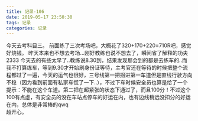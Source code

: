 ```yaml
---
title: 记录-106
date: 2019-05-17 23:50:30
tags: 记录
categories: 记录
---
```

今天去考科目三。
前面练了三次考场吧，大概花了320+170+220=710R吧，感觉好烧钱。
昨天本来也不想去考场...刚好教练也说不想去了，瞬间省了解释的功夫2333
今天去的有些太早了..教练说8.30到，结果发现那会到的都是去练车的..而我不打算练车，等到9.30才开始刷身份证等待，主考官还在等待的时候把整个流程都过了一遍，今天的运气也很好，三号线第一把拐进第一车道但是直线行驶方向不稳（因为看到前面有私家车慌了一下..），不过下车时候安全员也算是给了一个提示：不能在这个车道。第二把在超紧张的状态下通过了，而且100分！不过这个100有点虚，有安全员的没在车站点停车的好运在内，也有边线稍远没扣分的好运在内，总体是非常棒的qwq  
超开心。